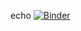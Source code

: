 echo [![Binder](https://mybinder.org/badge_logo.svg)](https://mybinder.org/v2/gh/jws48/ismb2019/master)
